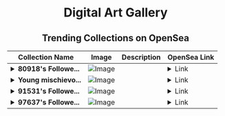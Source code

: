 <div align="center">

# Digital Art Gallery

## Trending Collections on OpenSea

| Collection Name                       | Image                                                                                     | Description                       | OpenSea Link                                                                                          |
|---------------------------------------|-------------------------------------------------------------------------------------------|-----------------------------------|--------------------------------------------------------------------------------------------------------|
| **<details><summary>80918's Followe...</summary>80918's Follower</details>** | ![Image](https://i.seadn.io/s/raw/files/19f9f090920392cc3650cbdf4361755b.png?w=500&auto=format?w=200&auto=format) |  | <details><summary>Link</summary>[80918's Follower](https://opensea.io/collection/80918-s-follower)</details> |
| **<details><summary>Young mischievo...</summary>Young mischievous demon</details>** | ![Image](https://i.seadn.io/s/raw/files/6ffc25073f85a7b7fd3768764c637239.png?w=500&auto=format?w=200&auto=format) |  | <details><summary>Link</summary>[Young mischievous demon](https://opensea.io/collection/young-mischievous-demon-1)</details> |
| **<details><summary>91531's Followe...</summary>91531's Follower</details>** | ![Image](https://i.seadn.io/s/raw/files/19f9f090920392cc3650cbdf4361755b.png?w=500&auto=format?w=200&auto=format) |  | <details><summary>Link</summary>[91531's Follower](https://opensea.io/collection/91531-s-follower)</details> |
| **<details><summary>97637's Followe...</summary>97637's Follower</details>** | ![Image](https://i.seadn.io/s/raw/files/19f9f090920392cc3650cbdf4361755b.png?w=500&auto=format?w=200&auto=format) |  | <details><summary>Link</summary>[97637's Follower](https://opensea.io/collection/97637-s-follower)</details> |

</div>